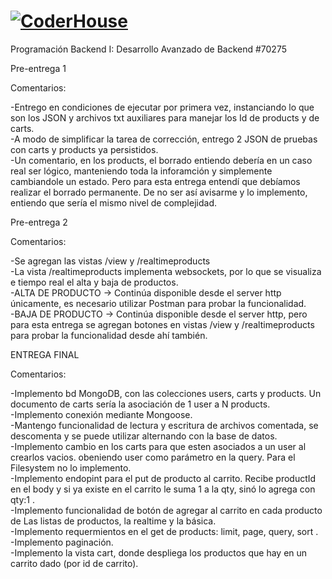 # [![CoderHouse](https://www.coderhouse.com/imgs/ch.svg)](https://www.coderhouse.com/)

Programación Backend I: Desarrollo Avanzado de Backend
#70275

Pre-entrega 1

Comentarios:

-Entrego en condiciones de ejecutar por primera vez, instanciando lo que son los JSON y archivos txt auxiliares para manejar los Id de products y de carts.<br>
-A modo de simplificar la tarea de corrección, entrego 2 JSON de pruebas con carts y products ya persistidos.<br>
-Un comentario, en los products, el borrado entiendo debería en un caso real ser lógico, manteniendo toda la inforamción y simplemente cambiandole un estado. Pero para esta entrega entendí que debíamos realizar el borrado permanente. De no ser así avisarme y lo implemento, entiendo que sería el mismo nivel de complejidad.<br>


Pre-entrega 2

Comentarios:

-Se agregan las vistas /view y /realtimeproducts<br>
-La vista /realtimeproducts implementa websockets, por lo que se visualiza e tiempo real el alta y baja de productos.<br>
-ALTA DE PRODUCTO -> Continúa disponible desde el server http únicamente, es necesario utilizar Postman para probar la funcionalidad.<br>
-BAJA DE PRODUCTO -> Continúa disponible desde el server http, pero para esta entrega se agregan botones en vistas /view y /realtimeproducts para probar la funcionalidad desde ahí también.<br>


ENTREGA FINAL

Comentarios:

-Implemento bd MongoDB, con las colecciones users, carts y products. Un documento de carts sería la asociación de 1 user a N products.<br>
-Implemento conexión mediante Mongoose.<br>
-Mantengo funcionalidad de lectura y escritura de archivos comentada, se descomenta y se puede utilizar alternando con la base de datos.<br>
-Implemento cambio en los carts para que esten asociados a un user al crearlos vacios. obeniendo user como parámetro en la query. Para el Filesystem no lo implemento. <br>
-Implemento endopint para el put de producto al carrito. Recibe productId en el body y si ya existe en el carrito le suma 1 a la qty, sinó lo agrega con qty:1 . <br>
-Implemento funcionalidad de botón de agregar al carrito en cada producto de Las listas de productos, la realtime y la básica.<br>
-Implemento requermientos en el get de products: limit, page, query, sort . <br>
-Implemento paginación. <br>
-Implemento la vista cart, donde despliega los productos que hay en un carrito dado (por id de carrito).<br>